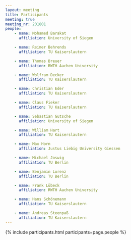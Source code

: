 ```yaml
---
layout: meeting
title: Participants
meeting: true
meeting_nr: 201801
people:
    - name: Mohamed Barakat
      affiliation: University of Siegen

    - name: Reimer Behrends
      affiliation: TU Kaiserslautern

    - name: Thomas Breuer
      affiliation: RWTH Aachen University

    - name: Wolfram Decker
      affiliation: TU Kaiserslautern

    - name: Christian Eder
      affiliation: TU Kaiserslautern

    - name: Claus Fieker
      affiliation: TU Kaiserslautern

    - name: Sebastian Gutsche
      affiliation: University of Siegen

    - name: William Hart
      affiliation: TU Kaiserslautern

    - name: Max Horn
      affiliation: Justus Liebig University Giessen

    - name: Michael Joswig
      affiliation: TU Berlin

    - name: Benjamin Lorenz
      affiliation: TU Berlin

    - name: Frank Lübeck
      affiliation: RWTH Aachen University

    - name: Hans Schönemann
      affiliation: TU Kaiserslautern

    - name: Andreas Steenpaß
      affiliation: TU Kaiserslautern
---
```


{% include participants.html participants=page.people %}
